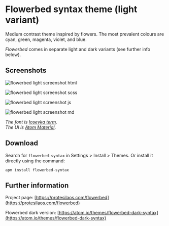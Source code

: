 # Flowerbed syntax theme (light variant)

Medium contrast theme inspired by flowers. The most prevalent colours are cyan, green, magenta, violet, and blue.

*Flowerbed* comes in separate light and dark variants (see further info below).

## Screenshots

![flowerbed light screenshot html](https://raw.githubusercontent.com/protesilaos/prot16/master/flowerbed/img/flowerbed_light_html.png)

![flowerbed light screenshot scss](https://raw.githubusercontent.com/protesilaos/prot16/master/flowerbed/img/flowerbed_light_scss.png)

![flowerbed light screenshot js](https://raw.githubusercontent.com/protesilaos/prot16/master/flowerbed/img/flowerbed_light_js.png)

![flowerbed light screenshot md](https://raw.githubusercontent.com/protesilaos/prot16/master/flowerbed/img/flowerbed_light_md.png)

*The font is [Iosevka term](https://github.com/be5invis/Iosevka)*.  
*The UI is [Atom Material](https://github.com/atom-material/atom-material-ui)*.

## Download

Search for `flowerbed-syntax` in Settings > Install > Themes. Or install it directly using the command:

```shell
apm install flowerbed-syntax
```

## Further information

Project page: [https://protesilaos.com/flowerbed](https://protesilaos.com/flowerbed)

Flowerbed dark version: [https://atom.io/themes/flowerbed-dark-syntax](https://atom.io/themes/flowerbed-dark-syntax)
